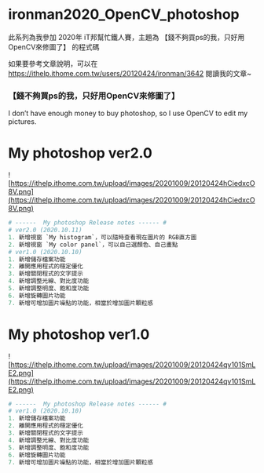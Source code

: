 # ironman2020_OpenCV_photoshop

此系列為我參加 2020年 iT邦幫忙鐵人賽，主題為 【錢不夠買ps的我，只好用OpenCV來修圖了】 的程式碼 



如果要參考文章說明，可以在 https://ithelp.ithome.com.tw/users/20120424/ironman/3642 閱讀我的文章~

### 【錢不夠買ps的我，只好用OpenCV來修圖了】 

I don’t have enough money to buy photoshop, so I use OpenCV to edit my pictures.




# My photoshop ver2.0 

![https://ithelp.ithome.com.tw/upload/images/20201009/20120424hCiedxcO8V.png](https://ithelp.ithome.com.tw/upload/images/20201009/20120424hCiedxcO8V.png)

```python
# ------  My photoshop Release notes ------ #
# ver2.0 (2020.10.11)
1. 新增視窗 `My histogram`，可以隨時查看現在圖片的 RGB直方圖
2. 新增視窗 `My color panel`，可以自己選顏色、自己畫點
# ver1.0 (2020.10.10)
1. 新增儲存檔案功能
2. 離開應用程式的穩定優化
3. 新增關閉程式的文字提示
4. 新增調整光線、對比度功能
5. 新增調整明度、飽和度功能
6. 新增旋轉圖片功能
7. 新增可增加圖片噪點的功能，相當於增加圖片顆粒感
```

# My photoshop ver1.0 

![https://ithelp.ithome.com.tw/upload/images/20201009/20120424qv101SmLE2.png](https://ithelp.ithome.com.tw/upload/images/20201009/20120424qv101SmLE2.png)

```python
# ------  My photoshop Release notes ------ #
# ver1.0 (2020.10.10)
1. 新增儲存檔案功能
2. 離開應用程式的穩定優化
3. 新增關閉程式的文字提示
4. 新增調整光線、對比度功能
5. 新增調整明度、飽和度功能
6. 新增旋轉圖片功能
7. 新增可增加圖片噪點的功能，相當於增加圖片顆粒感
```
